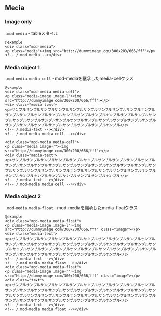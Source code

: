 ## Media

### Image only

`.mod-media` - tableスタイル

    @example
    <div class="mod-media">
    <p class="media"><img src="http://dummyimage.com/300x200/666/fff"</p>
    <!-- /.mod-media --></div>

### Media object 1

`.mod-media.media-cell` - mod-mediaを継承したmedia-cellクラス

    @example
    <div class="mod-media media-cell">
    <p class="media-image image-l"><img src="http://dummyimage.com/300x200/666/fff"></p>
    <div class="media-text">
    <p>サンプルサンプルサンプルサンプルサンプルサンプルサンプルサンプルサンプルサンプルサンプルサンプルサンプルサンプルサンプルサンプルサンプルサンプルサンプルサンプルサンプルサンプルサンプルサンプルサンプルサンプルサンプルサンプルサンプルサンプルサンプルサンプルサンプルサンプルサンプルサンプルサンプルサンプルサンプル</p>
    <!-- /.media-text --></div>
    <!-- /.mod-media media-cell --></div>

    <div class="mod-media media-cell">
    <p class="media image-r"><img src="http://dummyimage.com/300x200/666/fff"></p>
    <div class="media-text">
    <p>サンプルサンプルサンプルサンプルサンプルサンプルサンプルサンプルサンプルサンプルサンプルサンプルサンプルサンプルサンプルサンプルサンプルサンプルサンプルサンプルサンプルサンプルサンプルサンプルサンプルサンプルサンプルサンプルサンプルサンプルサンプルサンプルサンプルサンプルサンプルサンプルサンプルサンプルサンプル</p>
    <!-- /.media-text --></div>
    <!-- /.mod-media media-cell --></div>

### Media object 2

`.mod-media.media-float` - mod-mediaを継承したmedia-floatクラス

    @example
    <div class="mod-media media-float">
    <p class="media-image image-l"><img src="http://dummyimage.com/300x200/666/fff" class="image"></p>
    <div class="media-text">
    <p>サンプルサンプルサンプルサンプルサンプルサンプルサンプルサンプルサンプルサンプルサンプルサンプルサンプルサンプルサンプルサンプルサンプルサンプルサンプルサンプルサンプルサンプルサンプルサンプルサンプルサンプルサンプルサンプルサンプルサンプルサンプルサンプルサンプルサンプルサンプルサンプルサンプルサンプルサンプル</p>
    <!-- /.media-text --></div>
    <!-- /.mod-media media-float --></div>
    <div class="mod-media media-float">
    <p class="media-image image-r"><img src="http://dummyimage.com/300x200/666/fff" class="image"></p>
    <div class="text">
    <p>サンプルサンプルサンプルサンプルサンプルサンプルサンプルサンプルサンプルサンプルサンプルサンプルサンプルサンプルサンプルサンプルサンプルサンプルサンプルサンプルサンプルサンプルサンプルサンプルサンプルサンプルサンプルサンプルサンプルサンプルサンプルサンプルサンプルサンプルサンプルサンプルサンプルサンプルサンプル</p>
    <!-- /.media-text --></div>
    <!-- /.mod-media media-float --></div>

